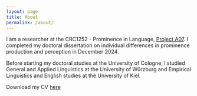 ```yaml
---
layout: page
title: About
permalink: /about/
---
```


I am a researcher at the CRC1252 - Prominence in Language, [Project A07](https://sfb1252.uni-koeln.de/projekte/a07-metrical-prominence/). I completed my doctoral dissertation on individual differences in prominence production and perception in December 2024.

Before starting my doctoral studies at the University of Cologne, I studied General and Applied Linguistics at the University of Würzburg and Empirical Linguistics and English studies at the University of Kiel.

Download my CV <a href = "/assets/CV_12-09-2025.pdf" target = "_blank">here</a> 